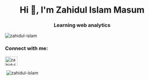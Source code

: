 <h1 align="center">Hi 👋, I'm Zahidul Islam Masum</h1>
<h3 align="center">Learning web analytics</h3>

<p align="left"> <img src="https://komarev.com/ghpvc/?username=zahidul-islam&label=Profile%20views&color=0e75b6&style=flat" alt="zahidul-islam" /> </p>

<h3 align="left">Connect with me:</h3>
<p align="left">
<a href="https://dev.to/zahidul islam" target="blank"><img align="center" src="https://raw.githubusercontent.com/rahuldkjain/github-profile-readme-generator/master/src/images/icons/Social/devto.svg" alt="zahidul islam" height="30" width="40" /></a>
</p>

<p>&nbsp;<img align="center" src="https://github-readme-stats.vercel.app/api?username=zahidul-islam&show_icons=true&locale=en" alt="zahidul-islam" /></p>

